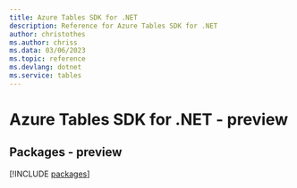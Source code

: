 ```yaml
---
title: Azure Tables SDK for .NET
description: Reference for Azure Tables SDK for .NET
author: christothes
ms.author: chriss
ms.data: 03/06/2023
ms.topic: reference
ms.devlang: dotnet
ms.service: tables
---
```

# Azure Tables SDK for .NET - preview
## Packages - preview
[!INCLUDE [packages](tables-index.md)]